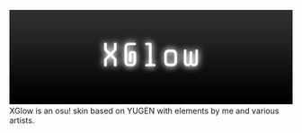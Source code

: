 ![alt text](https://raw.githubusercontent.com/5pla77er/XGlow/master/banner.png)
XGlow is an osu! skin based on YUGEN with elements by me and various artists.
